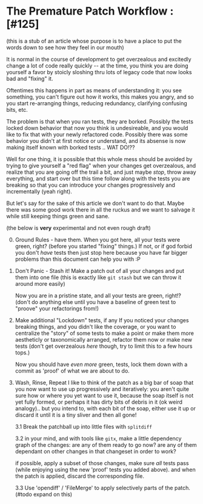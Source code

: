 # The Premature Patch Workflow :[#125]

(this is a stub of an article whose purpose is to have a place to put
the words down to see how they feel in our mouth)

It is normal in the course of development to get overzealous and
excitedly change a lot of code really quickly -- at the time, you think
you are doing yourself a favor by stoicly sloshing thru lots of legacy
code that now looks bad and "fixing" it.

Oftentimes this happens in part as means of understanding it: you see
something, you can't figure out how it works, this makes you angry,
and so you start re-arranging things, reducing redundancy, clarifying
confusing bits, etc.

The problem is that when you ran tests, they are borked. Possibly the
tests locked down behavior that now you think is undesireable, and you
would like to fix that with your newly refactored code. Possibly there
was some behavior you didn't at first notice or understand, and its
absense is now making itself known with borked tests  .. WAT DO!??

Well for one thing, it is possible that this whole mess should be
avoided by trying to give yourself a "red flag" when your changes get
overzealous, and realize that you are going off the trail a bit,
and just maybe *stop*, throw away everything, and start over but this
time follow along with the tests you are breaking so that you can
introduce your changes progressively and incrementally (yeah right).

But let's say for the sake of this article we don't want to do that.
Maybe there was some good work there in all the ruckus and we want
to salvage it while still keeping things green and sane.


(the below is **very** experimental and not even rough draft)

0. Ground Rules - have them.
   When you got here, all your tests were green, right? (before you
   started "fixing" things.)  If not, or if god forbid you don't *have*
   tests then just stop here because you have far bigger problems than
   this document can help you with :P

1. Don't Panic - Stash it!
   Make a patch out of all your changes and put them into one file
   (this is exactly like `git stash` but we can throw it around more
   easily)

   Now you are in a pristine state, and all your tests are green,
   right!?  (don't do anything else until you have a baseline of green
   test to "proove" your refactorings from!)

2. Make additional "Lockdown" tests, if any
   If you noticed your changes breaking things, and you didn't like
   the coverage, or you want to centralize the "story" of some tests
   to make a point or make them more aestheticly or taxonomically
   arranged, refactor them now or make new tests (don't get overzealous
   *here* though, try to limit this to a few hours tops.)

   Now you should have *even more* green, tests, lock them down with
   a commit as 'proof' of what we are about to do.

3. Wash, Rinse, Repeat
   I like to think of the patch as a big bar of soap that you now want
   to use up progressively and iteratively: you aren't quite sure how or
   where you yet want to use it, because the soap itself is not yet
   fully formed, or perhaps it has dirty bits of debris in it (ok weird
   analogy).. but you intend to, with each bit of the soap, either use
   it up or discard it until it is a tiny sliver and then all gone!


   3.1 Break the patchball up into little files with `splitdiff`

   3.2 in your mind, and with tools like `gitx`, make a little dependency
   graph of the changes: are any of them ready to go now? are any
   of them dependant on other changes in that changeset in order to
   work?

   if possible, apply a subset of those changes, make sure *all* tests
   pass (while enjoying using the new 'proof' tests you added above).
   and when the patch is applied, discard the corresponding file.

   3.3 Use 'opendiff' / 'FileMerge' to apply selectively parts of
   the patch. (#todo expand on this)
